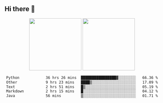 ## Hi there 👋
<div align="center">
<span>  </span>
<img height="170px" src="https://github-readme-stats.vercel.app/api?username=LZvoid&show_icons=true&count_private==true&v=3" /><span>        </span><img height="170px" src="https://github-readme-stats.vercel.app/api/top-langs/?username=LZvoid&layout=compact&langs_count=8&v=3" />
<span>  </span>
</div>
<div align="center">

<!--START_SECTION:waka-->

```txt
Python            36 hrs 26 mins  ████████████████▓░░░░░░░░   66.36 %
Other             9 hrs 23 mins   ████▒░░░░░░░░░░░░░░░░░░░░   17.09 %
Text              2 hrs 51 mins   █▒░░░░░░░░░░░░░░░░░░░░░░░   05.19 %
Markdown          2 hrs 15 mins   █░░░░░░░░░░░░░░░░░░░░░░░░   04.12 %
Java              56 mins         ▒░░░░░░░░░░░░░░░░░░░░░░░░   01.71 %
```

<!--END_SECTION:waka-->
</div>
